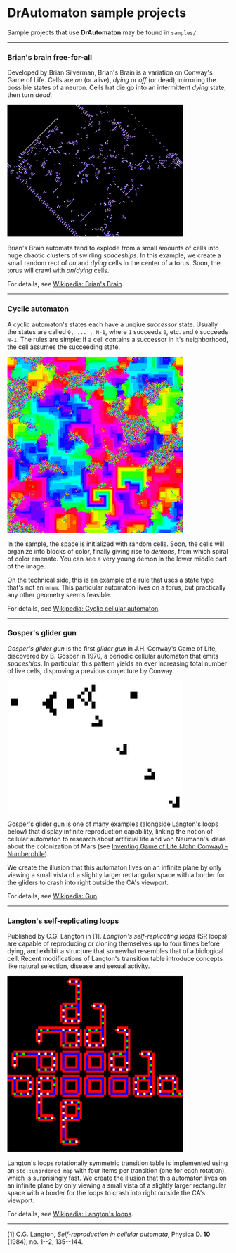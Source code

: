 <!--
Copyright 2020 Malte Kliemann, Ole Kliemann

This file is part of DrAutomaton.

DrAutomaton is free software: you can redistribute it and/or modify it
under the terms of the GNU General Public License as published by the
Free Software Foundation, either version 3 of the License, or (at your
option) any later version.

DrAutomaton is distributed in the hope that it will be useful, but
WITHOUT ANY WARRANTY; without even the implied warranty of
MERCHANTABILITY or FITNESS FOR A PARTICULAR PURPOSE.  See the GNU
General Public License for more details.

You should have received a copy of the GNU General Public License along
with DrAutomaton.  If not, see <https://www.gnu.org/licenses/>.
-->

# DrAutomaton sample projects

Sample projects that use **DrAutomaton** may be found in `samples/`.

---

### Brian's brain free-for-all

Developed by Brian Silverman,
Brian's Brain is a variation on Conway's Game of Life.
Cells are _on_ (or alive), _dying_ or _off_ (or dead),
mirroring the possible states of a neuron.
Cells hat die go into an intermittent _dying_ state,
then turn _dead_.

<img src="images/brain.png" width="400" height="300">

Brian's Brain automata tend to explode
from a small amounts of cells into huge chaotic clusters of swirling
_spaceships_.
In this example,
we create a small random rect of _on_ and _dying_ cells
in the center of a torus.
Soon,
the torus will crawl with _on_/_dying_ cells.

For details, see
[Wikipedia: Brian's Brain](https://en.wikipedia.org/wiki/Brian%27s_Brain).

---

### Cyclic automaton

A cyclic automaton's states each have a unqiue _successor_ state.
Usually the states are called `0, ... , N-1`,
where `1` succeeds `0`, etc. and `0` succeeds `N-1`.
The rules are simple:
If a cell contains a successor in it's neighborhood,
the cell assumes the succeeding state.

<img src="images/cyclic.png" width="400" height="400">

In the sample,
the space is initialized with random cells. 
Soon,
the cells will organize into blocks of color,
finally giving rise to _demons_,
from which spiral of color emenate.
You can see a very young demon in the lower middle part of the image.

On the technical side,
this is an example of a rule that uses a state type that's not an `enum`.
This particular automaton lives on a torus, but practically any other geometry seems feasible.

For details, see
[Wikipedia: Cyclic cellular automaton](https://en.wikipedia.org/wiki/Cyclic_cellular_automaton).

---

### Gosper's glider gun

_Gosper's glider gun_ is the first _glider gun_ in J.H. Conway's Game of Life,
discovered by B. Gosper in 1970,
a periodic cellular automaton that emits _spaceships_.
In particular,
this pattern yields an ever increasing total number of live cells,
disproving a previous conjecture by Conway.

<img src="images/glider.png" width="400" height="300">

Gosper's glider gun is one of many examples
(alongside Langton's loops below)
that display infinite reproduction capability,
linking the notion of cellular automaton
to research about artificial life
and von Neumann's ideas about the colonization of Mars
(see [Inventing Game of Life (John Conway) - Numberphile](https://www.youtube.com/watch?v=R9Plq-D1gEk)).

We create the illusion that this automaton lives on an infinite plane
by only viewing a small vista of a slightly larger rectangular space
with a border for the gliders to crash into right outside the CA's viewport.

For details, see [Wikipedia: Gun](https://en.wikipedia.org/wiki/Gun_(cellular_automaton)).

---

### Langton's self-replicating loops

Published by C.G. Langton in [1].
_Langton's self-replicating loops_ (SR loops)
are capable of reproducing or cloning themselves up to four times before dying,
and exhibit a structure that somewhat resembles that of a biological cell.
Recent modifications of Langton's transition table introduce concepts
like natural selection, disease and sexual activity.

<img src="images/srloop.png" width="400" height="400">

Langton's loops rotationally symmetric transition table
is implemented using an `std::unordered_map` with four items per transition (one for each rotation),
which is surprisingly fast.
We create the illusion that this automaton lives on an infinite plane
by only viewing a small vista of a slightly larger rectangular space
with a border for the loops to crash into right outside the CA's viewport.

For details,
see [Wikipedia: Langton's loops](https://en.wikipedia.org/wiki/Langton%27s_loops).

---

[1] C.G. Langton, _Self-reproduction in cellular automata_, Physica D. **10** (1984), no. 1--2, 135--144.

